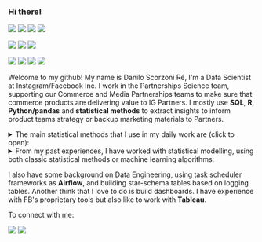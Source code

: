 ### Hi there!

<img src = "https://img.shields.io/badge/R-code-blue" /> <img src = "https://img.shields.io/badge/R-studio-blue" /> <img src = "https://img.shields.io/badge/R-dplyr-blue" /> <img src = "https://img.shields.io/badge/R-ggplot2-blue" /> 

<img src = "https://img.shields.io/badge/Python-airflow-green" /> <img src = "https://img.shields.io/badge/Python-pandas-green" /> <img src = "https://img.shields.io/badge/Python-matplotlib-green" /> 

<img src = "https://img.shields.io/badge/Statistics-descriptive-orange" /> <img src = "https://img.shields.io/badge/Statistics-linear models-orange" /> <img src = "https://img.shields.io/badge/Statistics-survival analysis-orange" /> <img src = "https://img.shields.io/badge/Statistics-multivariate methods-orange" />

Welcome to my github! My name is Danilo Scorzoni Ré, I'm a Data Scientist at Instagram/Facebook Inc. I work in the Partnerships Science team, 
supporting our Commerce and Media Partnerships teams to make sure that commerce products are delivering value to IG Partners. I mostly use **SQL**, **R**, 
**Python/pandas** and **statistical methods** to extract insights to inform product teams strategy or backup marketing materials to Partners.

<details><summary>The main statistical methods that I use in my daily work are (click to open):</summary>

<br />

* Descriptive statistics.
* Hypothesis testing (t-test, confidence intervals, etc).
* Causal analysis with regression models.
* Linear models, generalized linear models (includes logistic regression and others).
* Survival analysis applied to churn.
* Multivariate methods such as Principal Component Analysis, k-means, hierarchical clustering, etc.
</details>

<details><summary>From my past experiences, I have worked with statistical modelling, using both classic statistical methods or machine learning algorithms:</summary>

<br />

* Logistic Regression
* Decision Trees
* Random Forests
* K-means
* Hierarchical clustering
* Kohonen Maps for Unsupervised Learning

</details>

I also have some background on Data Engineering, using task scheduler frameworks as **Airflow**, and building star-schema tables based on logging tables.
Another think that I love to do is build dashboards. I have experience with FB's proprietary tools but also like to work with **Tableau**.

To connect with me:

[<img src="https://img.shields.io/badge/twitter-%231DA1F2.svg?&style=for-the-badge&logo=twitter&logoColor=white" />](https://twitter.com/dansf86) 
[<img src="https://img.shields.io/badge/linkedin-%230077B5.svg?&style=for-the-badge&logo=linkedin&logoColor=white" />](https://www.linkedin.com/in/dscorzoni/)
